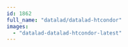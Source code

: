 ```yaml
---
id: 1862
full_name: "datalad/datalad-htcondor"
images: 
  - "datalad-datalad-htcondor-latest"
---
```

